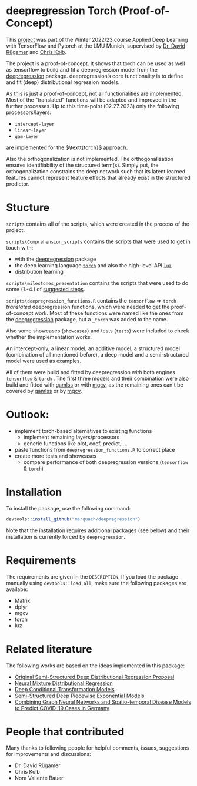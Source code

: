 
# deepregression Torch (Proof-of-Concept)

This [project](https://docs.google.com/presentation/d/12HXZZBmmlvctInJTBOdDjULu1Eur97WB7ucGwSFCMaA/mobilepresent?slide=id.p) was part of the Winter 2022/23 course Applied Deep Learning with TensorFlow and Pytorch at the LMU Munich, supervised by [Dr. David Rügamer](https://www.slds.stat.uni-muenchen.de/people/ruegamer/) and [Chris Kolb](https://www.slds.stat.uni-muenchen.de/people/kolb/).

The project is a proof-of-concept. It shows that torch can be used as well as tensorflow to build and fit a deepregression model from the [deepregression](https://github.com/davidruegamer/deepregression) package.
deepregression’s core functionality is to define and fit (deep) distributional regression models. 

As this is just a proof-of-concept, not all functionalities are implemented.
Most of the "translated" functions will be adapted and improved in the further processes.
Up to this time-point (02.27.2023) only the following processors/layers:

- $\texttt{intercept-layer}$
- $\texttt{linear-layer}$
- $\texttt{gam-layer}$

are implemented for the $\textt{torch}$ approach.

Also the orthogonalization is not implemented. The orthogonalization ensures identifiability of the structured term(s). Simply put, the orthogonalization constrains the deep network such that its latent learned features cannot
represent feature effects that already exist in the structured predictor.

# Stucture

`scripts` contains all of the scripts, which were created in the process of the project. 

`scripts\Comprehension_scripts` contains the scripts that were used to get in touch with: 

 - with the [deepregression](https://github.com/davidruegamer/deepregression) package 
 - the deep learning language [$\texttt{torch}$](https://cran.r-project.org/web/packages/torch/) and also the high-level API [$\texttt{luz}$](https://cran.r-project.org/web/packages/luz/)
 - distribution learning
 
 `scripts\milestones_presentation` contains the scripts that were used to do some (1.-4.) of [suggested steps](https://docs.google.com/presentation/d/12HXZZBmmlvctInJTBOdDjULu1Eur97WB7ucGwSFCMaA/mobilepresent?slide=id.g188f35a056e_0_35). 


`scripts\deepregression_functions.R` contains the $\texttt{tensorflow} \Rightarrow \texttt{torch}$  *translated* deepregression functions, which were needed to get the proof-of-concept work. 
Most of these functions were named like the ones from the [deepregression](https://github.com/davidruegamer/deepregression) package, but a `_torch` was added to the name.

Also some showcases (`showcases`) and tests (`tests`) were included to check whether the implementation works.

An intercept-only, a linear model, an additive model, a structured model (combination of all mentioned before), a deep model and a semi-structured model were used as examples. 

All of them were build and fitted by deepregression with both engines  $\texttt{tensorflow}$ & $\texttt{torch}$ . The first three models and their combination were also build and fitted with [gamlss](https://www.gamlss.com) or with [mgcv](https://cran.r-project.org/web/packages/mgcv/index.html), as the remaining ones can't be covered by [gamlss](https://www.gamlss.com) or by [mgcv](https://cran.r-project.org/web/packages/mgcv/index.html).

# Outlook:

  - implement torch-based alternatives to existing functions
    - implement remaining layers/processors
    - generic functions like plot, coef, predict, ...
  - paste functions from `deepregression_functions.R` to correct place
  - create more tests and showcases
    - compare performance of both deepregression versions ($\texttt{tensorflow}$ & $\texttt{torch}$)

    
# Installation

To install the package, use the following command:
``` r
devtools::install_github("marquach/deepregression")
```
Note that the installation requires additional packages (see below) and their installation is currently forced by `deepregression`.

# Requirements

The requirements are given in the `DESCRIPTION`. If you load the package manually using `devtools::load_all`, make sure the following packages are availabe:

  - Matrix
  - dplyr
  - mgcv
  - torch
  - luz



# Related literature

The following works are based on the ideas implemented in this package:

* [Original Semi-Structured Deep Distributional Regression Proposal](https://arxiv.org/abs/2002.05777)
* [Neural Mixture Distributional Regression](https://arxiv.org/abs/2010.06889)
* [Deep Conditional Transformation Models](https://arxiv.org/abs/2010.07860)
* [Semi-Structured Deep Piecewise Exponential Models](https://arxiv.org/abs/2011.05824)
* [Combining Graph Neural Networks and Spatio-temporal Disease Models to Predict COVID-19 Cases in Germany](https://arxiv.org/abs/2101.00661)

# People that contributed

Many thanks to following people for helpful comments, issues, suggestions for improvements and discussions: 

* Dr. David Rügamer
* Chris Kolb
* Nora Valiente Bauer
